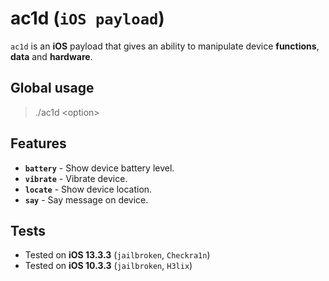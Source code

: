 # ac1d (`iOS payload`)

`ac1d` is an **iOS** payload that gives an ability to manipulate device **functions**, **data** and **hardware**.

## Global usage

> ./ac1d \<option\>

## Features

* **`battery`** - Show device battery level.
* **`vibrate`** - Vibrate device.
* **`locate`** - Show device location.
* **`say`** - Say message on device.

## Tests

* Tested on **iOS 13.3.3** (`jailbroken`, `Checkra1n`)
* Tested on **iOS 10.3.3** (`jailbroken`, `H3lix`)
